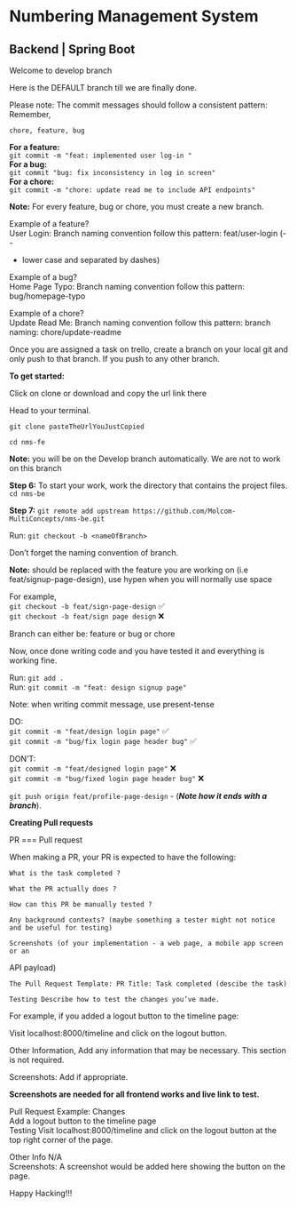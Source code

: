 # Numbering Management System

## Backend | Spring Boot

Welcome to develop branch

Here is the DEFAULT branch till we are finally done.

Please note: The commit messages should follow a consistent pattern:  
Remember,

`chore, feature, bug`

**For a feature:**  
`git commit -m "feat: implemented user log-in "`  
**For a bug:**  
`git commit "bug: fix inconsistency in log in screen"`  
**For a chore:**  
`git commit -m "chore: update read me to include API endpoints"`

**Note:** For every feature, bug or chore, you must create a new
branch.

Example of a feature?  
User Login: Branch naming convention follow this pattern: feat/user-login (- -

- lower case and separated by dashes)

Example of a bug?  
Home Page Typo: Branch naming convention follow this pattern:
bug/homepage-typo

Example of a chore?  
Update Read Me: Branch naming convention follow this pattern: branch naming:
chore/update-readme

Once you are assigned a task on trello, create a branch on your local git and
only push to that branch. If you push to any other branch.

**To get started:**

Click on clone or download and copy the url link there

Head to your terminal.

`git clone pasteTheUrlYouJustCopied`

`cd nms-fe`

**Note:** you will be on the Develop branch automatically. We are
not to work on this branch

**Step 6:** To start your work, work the directory that contains
the project files.  
`cd nms-be`

**Step 7:**
`git remote add upstream https://github.com/Molcom-MultiConcepts/nms-be.git`

Run: `git checkout -b <nameOfBranch>`

Don’t forget the naming convention of branch.

**Note:** <nameOfBranch> should be replaced with the
feature you are working on (i.e feat/signup-page-design), use hypen when you
will normally use space

For example,  
`git checkout -b feat/sign-page-design` ✅  
`git checkout -b feat/sign page design` ❌

Branch can either be: feature or bug or chore

Now, once done writing code and you have tested it and everything is working
fine.

Run: `git add .`  
Run: `git commit -m "feat: design signup page"`

Note: when writing commit message, use present-tense

DO:  
`git commit -m "feat/design login page"` ✅  
`git commit -m "bug/fix login page header bug"` ✅

DON’T:  
`git commit -m "feat/designed login page"` ❌  
`git commit -m "bug/fixed login page header bug"` ❌

`git push origin feat/profile-page-design` - (**<em>Note how it ends with a branch</em>**).

**Creating Pull requests**

PR === Pull request

When making a PR, your PR is expected to have the following:

    What is the task completed ?

    What the PR actually does ?

    How can this PR be manually tested ?

    Any background contexts? (maybe something a tester might not notice and be useful for testing)

    Screenshots (of your implementation - a web page, a mobile app screen or an

API payload)

    The Pull Request Template: PR Title: Task completed (descibe the task)

    Testing Describe how to test the changes you’ve made.

For example, if you added a logout button to the timeline page:

Visit localhost:8000/timeline and click on the logout button.

Other Information, Add any information that may be necessary. This section is not required.

Screenshots: Add if appropriate.

**Screenshots are needed for all frontend works and live link to test.**

Pull Request Example: Changes  
Add a logout button to the timeline page  
Testing Visit localhost:8000/timeline and click on the logout button at the top right corner of the page.

Other Info N/A  
Screenshots: A screenshot would be added here showing the button on the page.

Happy Hacking!!!
